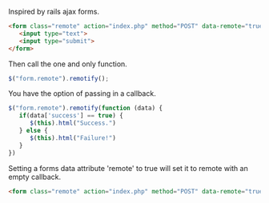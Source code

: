 Inspired by rails ajax forms.

````html
<form class="remote" action="index.php" method="POST" data-remote="true">
   <input type="text">
   <input type="submit">
</form>
````
Then call the one and only function.
````javascript
$("form.remote").remotify();

````
You have the option of passing in a callback.

````javascript
$("form.remote").remotify(function (data) {
   if(data['success'] == true) {
      $(this).html("Success.")
   } else {
      $(this).html("Failure!")
   }
})

````

Setting a forms data attribute 'remote' to true will set it to remote with an empty callback.
````html
<form class="remote" action="index.php" method="POST" data-remote="true">
````

